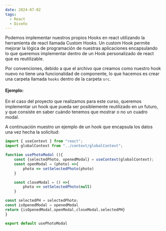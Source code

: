 ```yaml
---
date: 2024-07-02
tags:
  - React
  - Diseño
---
```


Podemos implementar nuestros propios Hooks en react utilizando la herramienta de react llamada Custom Hooks. Un custom Hook permite mejorar la lógica de programación de nuestras aplicaciones encapsulando lo que queremos implementar dentro de un Hook personalizado de react que es reutilizable.


Por convenciones, debido a que el archivo que creamos como nuestro hook nuevo no tiene una funcionalidad de componente, lo que hacemos es crear una carpeta llamada `hooks` dentro de la carpeta `src`.

#### Ejemplo:
En el caso del proyecto que realizamos para este curso, queremos implementar un hook que pueda ser posiblemente reutilizado en un futuro, y que consiste en saber cuándo tenemos que mostrar o no un cuadro modal.

A continuación muestro un ejemplo de un hook que encapsula los datos una vez hecha la solicitud:

```jsx
import { useContext } from "react";
import globalContext from "../context/globalContext";

function usePhotoModal (){
	const {selectedPhoto, openedModal} = useContext(globalContext);
	const openModal = (photo) =>{
		photo => setSelectedPhoto(photo)
	}

	const closeModal = () =>{
		photo => setSelectedPhoto(null)
	}

const selectedPH = selectedPhoto;
const isOpenedModal = openedModal
return {isOpenedModal,openModal,closeModal,selectedPH}
}

export default usePhotoModal
```